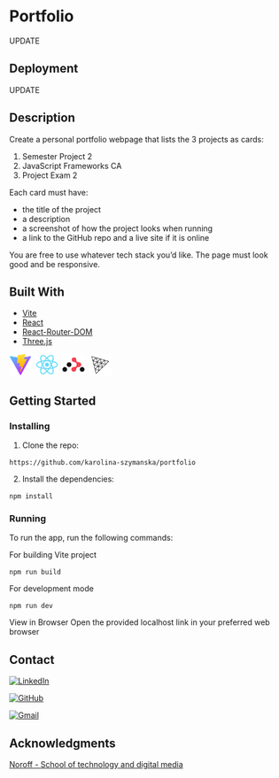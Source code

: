 # Portfolio

UPDATE

<!-- ![Screenshot](./src/assets/holidaze.png) -->

## Deployment

UPDATE

<!-- ![Netlify Status](https://api.netlify.com/api/v1/badges/106c67e0-795d-465a-aebf-f8c2cd6ffd64/deploy-status) https://project-exam-2-karolina-szymanska.netlify.app -->

## Description

Create a personal portfolio webpage that lists the 3 projects as cards:

1. Semester Project 2
2. JavaScript Frameworks CA
3. Project Exam 2

Each card must have:

- the title of the project
- a description
- a screenshot of how the project looks when running
- a link to the GitHub repo and a live site if it is online

You are free to use whatever tech stack you’d like.
The page must look good and be responsive.

## Built With

- [Vite](https://vitejs.dev/)
- [React](https://react.dev/)
- [React-Router-DOM](https://reactrouter.com/en/main)
- [Three.js](https://threejs.org/)

<div>
  <img src="https://github.com/devicons/devicon/blob/master/icons/vitejs/vitejs-original.svg" title="Vite" alt="Vite" width="40" height="40"/>&nbsp;
  <img src="https://github.com/devicons/devicon/blob/master/icons/react/react-original.svg" title="React" alt="React" width="40" height="40"/>&nbsp;
  <img src="https://github.com/devicons/devicon/blob/master/icons/reactrouter/reactrouter-original.svg" title="React Router" alt="React Router" width="40" height="40"/>&nbsp;
  <img src="https://github.com/devicons/devicon/blob/master/icons/threejs/threejs-original.svg" title="Three JS" alt="Three JS" width="40" height="40"/>&nbsp;
</div>

## Getting Started

### Installing

1. Clone the repo:

```
https://github.com/karolina-szymanska/portfolio
```

2. Install the dependencies:

```
npm install
```

### Running

To run the app, run the following commands:

For building Vite project

```
npm run build
```

For development mode

```
npm run dev
```

View in Browser
Open the provided localhost link in your preferred web browser

## Contact

[![LinkedIn](https://img.shields.io/badge/LinkedIn-0077B5?style=for-the-badge&logo=linkedin&logoColor=white)](https://www.linkedin.com/in/karolina-szyma%C5%84ska-64b36089/)

[![GitHub](https://img.shields.io/badge/GitHub-100000?style=for-the-badge&logo=github&logoColor=white)](https://github.com/karolina-szymanska)

[![Gmail](https://img.shields.io/badge/Gmail-D14836?style=for-the-badge&logo=gmail&logoColor=white)](mailto:karolinaszymanska899@gmail.com)

## Acknowledgments

[Noroff - School of technology and digital media](https://www.noroff.no/)
